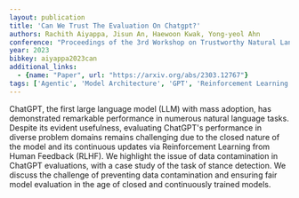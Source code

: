 ```yaml
---
layout: publication
title: 'Can We Trust The Evaluation On Chatgpt?'
authors: Rachith Aiyappa, Jisun An, Haewoon Kwak, Yong-yeol Ahn
conference: "Proceedings of the 3rd Workshop on Trustworthy Natural Language Processing (TrustNLP 2023) (July 2023) 47-54"
year: 2023
bibkey: aiyappa2023can
additional_links:
  - {name: "Paper", url: "https://arxiv.org/abs/2303.12767"}
tags: ['Agentic', 'Model Architecture', 'GPT', 'Reinforcement Learning']
---
```

ChatGPT, the first large language model (LLM) with mass adoption, has
demonstrated remarkable performance in numerous natural language tasks. Despite
its evident usefulness, evaluating ChatGPT's performance in diverse problem
domains remains challenging due to the closed nature of the model and its
continuous updates via Reinforcement Learning from Human Feedback (RLHF). We
highlight the issue of data contamination in ChatGPT evaluations, with a case
study of the task of stance detection. We discuss the challenge of preventing
data contamination and ensuring fair model evaluation in the age of closed and
continuously trained models.
